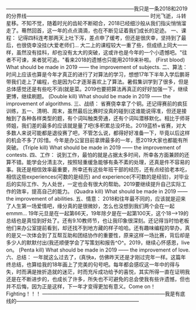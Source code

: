 —————————————————————————我只是一条2018和2019的分界线————————————————————————
 时光飞逝，斗转星移。不知不觉，随着时光的齿轮不断砌合，2018已经细沙般从我们指尖悄悄溜走了。蓦然回首，这一年的点点滴滴，也在不断见证着我们成长的足迹。 一、课程： 记得四科连考那两天上吐下泻，差点申了缓考，但还是很庆幸，坚持到了最后，也很侥幸没挂(大爱老师们... 大二上的课程较大一重了些，但成绩上同大一一样，虽然没有挂科，却也没有太大的突破，这或许也是今年的一个小遗憾吧。"往者不可谏，来者犹可追。"看来2018的遗憾也只能用2019来补啦。 (First blood) What should be made in 2019 —— the improvement of subjects. 二、算法： 时间上应该也算是今年才真正的进行了对算法的学习，想想17年下半年入学后鹏哥带我们走上了编程，也是因为C才逐渐喜欢上了算法。暑假集训学到了很多，但是总体感觉还是有些吃不消(就是菜。2019也要把算法再真正的好好加强一下，继续更博，继续刷题。 (Double kill) What should be made in 2019 —— the improvement of algorithms. 三、战绩： 省赛侥幸拿了个铜。还记得赛前的疯狂训练，五一、清明、周末，虽然最后比赛时没真的碰到(这谁能说得准，但还是接触到了各种各样类型的题，有个词叫触类旁通，还有个词叫潜移默化。相比于师哥师姐，我们差的最多的应该就是量了吧(多积累总没坏处。2019蓝桥+省赛，对大多数人来说可能都是退役赛了吧，不管怎么说，都得好好准备一下，毕竟以后这样的机会不多了(珍惜。今年是办公室目前拿牌最多的一年，愿2019大家也都能有所突破。 (Triple kill) What should be made in 2019 —— the improvement of contests. 四、工作： 说到工作，最怕的就是占据太多时间，所幸各方面兼顾的还算不错。能学会分清主次，按照轻重缓急能够有条不紊的处理，还真是件不容易的事。我还是相信效率最重要，所幸还有这些年班干部的经历，还有点经验老本吃，相信这些experiences(可数的是经历) and experience(不可数的是经验)，对毕业后的实际工作、为人处世，一定也会有很大的帮助。2019要继续提升自己实际工作的效率，提高自己的能力。 (Quadra kill) What should be made in 2019 —— the improvement of abilities. 五、情意： 2018和往年最不同的，应该就是迎来了人生第一场爱情吧，缘分真的是很微妙，怎么也没想到我们两个会在一起emmm... 19年元旦是在一起第66天，19年除夕是在一起第100天，这个18—>19的总结也是真恰到好处了。还有9.10教师节，也让我印象很深刻。还记得当时怕老板他们来办公室提前看到，却还找不到地方藏的样子哈哈。还有趣味编程的举办，真的是又一次体会到了互帮互助和团结协作的重要性，原来这样一场比赛，背后却是多少人的默默付出(我还顺便学会了写策划和报告^O^。2019，继续心怀感恩，live on。 (Penta kill) What should be made in 2019 —— the improvement of love. 六、总结： 一年就这么过去了，(真快a，仿佛昨天还是才刚过完年一样。这篇年终总结，也算给我的18年画上了完美的句号吧。每年都会感叹这一年中的得与失，时而满是挫折造就的迷茫，时而充斥成功给予的喜悦，其实所得一直在证明我还是在不断进步的，也成长了许多，所失也不可避免的总会使我有些许遗憾，但也并不后悔，因为正是这样，下一年才变得更加有意义。Come on！Fighting！！！
 ————————————————————————我是有底线的————————————————————————

